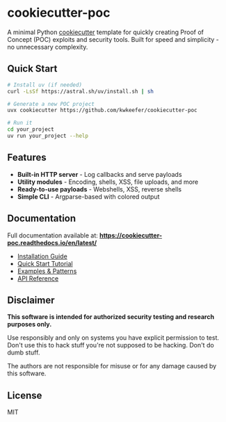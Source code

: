 # cookiecutter-poc

A minimal Python [cookiecutter](https://cookiecutter.readthedocs.io/en/stable/README.html) template for quickly creating Proof of Concept (POC) exploits and security tools. Built for speed and simplicity - no unnecessary complexity.

## Quick Start

```bash
# Install uv (if needed)
curl -LsSf https://astral.sh/uv/install.sh | sh

# Generate a new POC project
uvx cookiecutter https://github.com/kwkeefer/cookiecutter-poc

# Run it
cd your_project
uv run your_project --help
```

## Features

- **Built-in HTTP server** - Log callbacks and serve payloads
- **Utility modules** - Encoding, shells, XSS, file uploads, and more
- **Ready-to-use payloads** - Webshells, XSS, reverse shells
- **Simple CLI** - Argparse-based with colored output

## Documentation

Full documentation available at: **https://cookiecutter-poc.readthedocs.io/en/latest/**

- [Installation Guide](https://cookiecutter-poc.readthedocs.io/en/latest/installation.html)
- [Quick Start Tutorial](https://cookiecutter-poc.readthedocs.io/en/latest/quickstart.html)
- [Examples & Patterns](https://cookiecutter-poc.readthedocs.io/en/latest/examples.html)
- [API Reference](https://cookiecutter-poc.readthedocs.io/en/latest/api/index.html)

## Disclaimer

**This software is intended for authorized security testing and research purposes only.**

Use responsibly and only on systems you have explicit permission to test. Don't use this to hack stuff you're not supposed to be hacking. Don't do dumb stuff.

The authors are not responsible for misuse or for any damage caused by this software.

## License

MIT